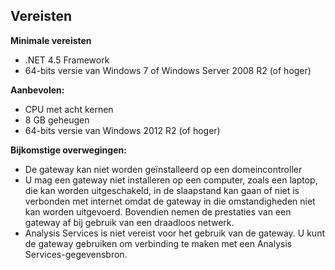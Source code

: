 ## <a name="requirements"></a>Vereisten
**Minimale vereisten**

* .NET 4.5 Framework
* 64-bits versie van Windows 7 of Windows Server 2008 R2 (of hoger)

**Aanbevolen:**

* CPU met acht kernen
* 8 GB geheugen
* 64-bits versie van Windows 2012 R2 (of hoger)

**Bijkomstige overwegingen:**

* De gateway kan niet worden geïnstalleerd op een domeincontroller
* U mag een gateway niet installeren op een computer, zoals een laptop, die kan worden uitgeschakeld, in de slaapstand kan gaan of niet is verbonden met internet omdat de gateway in die omstandigheden niet kan worden uitgevoerd. Bovendien nemen de prestaties van een gateway af bij gebruik van een draadloos netwerk.
* Analysis Services is niet vereist voor het gebruik van de gateway. U kunt de gateway gebruiken om verbinding te maken met een Analysis Services-gegevensbron.

